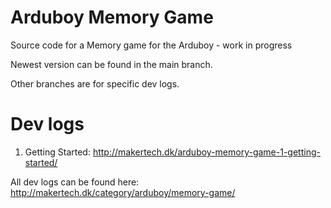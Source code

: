 # Arduboy Memory Game
Source code for a Memory game for the Arduboy - work in progress

Newest version can be found in the main branch.

Other branches are for specific dev logs.

# Dev logs
1. Getting Started: http://makertech.dk/arduboy-memory-game-1-getting-started/

All dev logs can be found here: http://makertech.dk/category/arduboy/memory-game/

